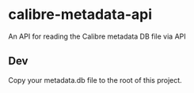 # calibre-metadata-api
An API for reading the Calibre metadata DB file via API

## Dev

Copy your metadata.db file to the root of this project.


